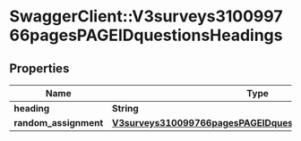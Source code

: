 # SwaggerClient::V3surveys310099766pagesPAGEIDquestionsHeadings

## Properties
Name | Type | Description | Notes
------------ | ------------- | ------------- | -------------
**heading** | **String** |  | [optional] 
**random_assignment** | [**V3surveys310099766pagesPAGEIDquestionsRandomAssignment**](V3surveys310099766pagesPAGEIDquestionsRandomAssignment.md) |  | [optional] 

